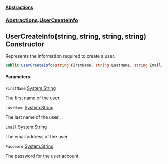 #### [Abstractions](../../index.md 'index')
### [Abstractions](../index.md 'Abstractions').[UserCreateInfo](index.md 'Abstractions\.UserCreateInfo')

## UserCreateInfo\(string, string, string, string\) Constructor

Represents the information required to create a user\.

```csharp
public UserCreateInfo(string FirstName, string LastName, string Email, string Password);
```
#### Parameters

<a name='Abstractions.UserCreateInfo.UserCreateInfo(string,string,string,string).FirstName'></a>

`FirstName` [System\.String](https://learn.microsoft.com/en-us/dotnet/api/system.string 'System\.String')

The first name of the user\.

<a name='Abstractions.UserCreateInfo.UserCreateInfo(string,string,string,string).LastName'></a>

`LastName` [System\.String](https://learn.microsoft.com/en-us/dotnet/api/system.string 'System\.String')

The last name of the user\.

<a name='Abstractions.UserCreateInfo.UserCreateInfo(string,string,string,string).Email'></a>

`Email` [System\.String](https://learn.microsoft.com/en-us/dotnet/api/system.string 'System\.String')

The email address of the user\.

<a name='Abstractions.UserCreateInfo.UserCreateInfo(string,string,string,string).Password'></a>

`Password` [System\.String](https://learn.microsoft.com/en-us/dotnet/api/system.string 'System\.String')

The password for the user account\.